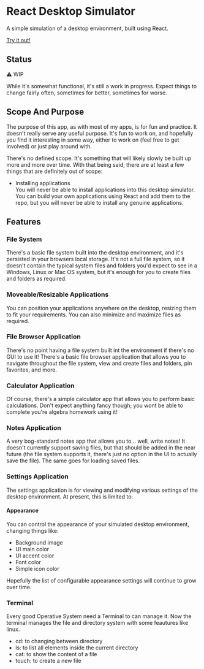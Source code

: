 # React Desktop Simulator

A simple simulation of a desktop environment, built using React.

[Try it out!](https://alexin1309.github.io/react-desktop-sim//)

## Status

⚠️ WIP

While it's somewhat functional, it's still a work in progress. Expect things to
change fairly often, sometimes for better, sometimes for worse.

## Scope And Purpose

The purpose of this app, as with most of my apps, is for fun and practice.
It doesn't really serve any useful purpose. It's fun to work on, and hopefully
you find it interesting in some way, either to work on (feel free to get involved)
or just play around with.

There's no defined scope. It's something that will likely slowly be built
up more and more over time. With that being said, there are at least a few things
that are definitely out of scope:

- Installing applications
  <br>You will never be able to install applications into this desktop simulator.
  You can build your own applications using React and add them to the repo, but
  you will never be able to install any genuine applications.

## Features

### File System

There's a basic file system built into the desktop environment, and it's persisted
in your browsers local storage. It's not a full file system, so it doesn't contain
the typical system files and folders you'd expect to see in a Windows, Linux or Mac OS
system, but it's enough for you to create files and folders as required.

### Moveable/Resizable Applications

You can position your applications anywhere on the desktop, resizing them to fit
your requirements. You can also minimize and maximize files as required.

### File Browser Application

There's no point having a file system built int the environment if there's no GUI
to use it! There's a basic file browser application that allows you to navigate
throughout the file system, view and create files and folders, pin favorites, and more.

### Calculator Application

Of course, there's a simple calculator app that allows you to perform basic
calculations. Don't expect anything fancy though; you wont be able to complete
you're algebra homework using it!

### Notes Application

A very bog-standard notes app that allows you to... well, write notes!
It doesn't currently support saving files, but that should be added in the near
future (the file system supports it, there's just no option in the UI to actually
save the file). The same goes for loading saved files.

### Settings Application

The settings application is for viewing and modifying various settings of the
desktop environment. At present, this is limited to:

#### Appearance

You can control the appearance of your simulated desktop environment, changing
things like:

- Background image
- UI main color
- UI accent color
- Font color
- Simple icon color

Hopefully the list of configurable appearance settings will continue to grow
over time.

### Terminal

Every good Operative System need a Terminal to can manage it.
Now the terminal manages the file and directory system with some feautures like linux.

- cd: to changing between directory
- ls: to list all elements inside the current directory
- cat: to show the content of a file
- touch: to create a new file
